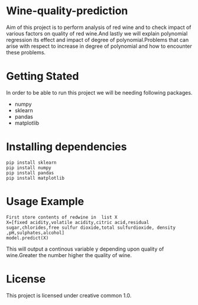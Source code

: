 # Wine-quality-prediction
Aim of this project is to perform analysis of red wine and to check impact of various factors on quality of red wine.And lastly we will explain polynomial regression its effect and impact of degree of polynomial.Problems that can arise with respect to increase in degree of polynomial and how to encounter these problems.
# Getting Stated
In order to be able to run this project we will be needing following packages. 
- numpy
- sklearn
- pandas
- matplotlib
# Installing dependencies
```
pip install sklearn 
pip install numpy 
pip install pandas 
pip install matplotlib 
```
# Usage Example
```
First store contents of redwine in  list X
X=[fixed acidity,volatile acidity,citric acid,residual sugar,chlorides,free sulfur dioxide,total sulfurdioxide, density ,pH,sulphates,alcohol]
model.predict(X)
```
This will output a continous variable y  depending upon quality of wine.Greater the number higher the quality of wine.
# License
This project is licensed under creative common 1.0.
